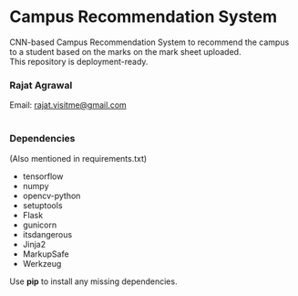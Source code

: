 # Campus Recommendation System
CNN-based Campus Recommendation System to recommend the campus to a student based on the marks on the mark sheet uploaded.</br>
This repository is deployment-ready.
### Rajat Agrawal
Email: rajat.visitme@gmail.com<br><br>

### Dependencies
(Also mentioned in requirements.txt)
<ul>
  <li>tensorflow</li>
  <li>numpy</li>
  <li>opencv-python</li>
  <li>setuptools</li>
  <li>Flask</li>
  <li>gunicorn</li>
  <li>itsdangerous</li>
  <li>Jinja2</li>
  <li>MarkupSafe</li>
  <li>Werkzeug</li>
</ul>

  Use <b>pip</b> to install any missing dependencies.
